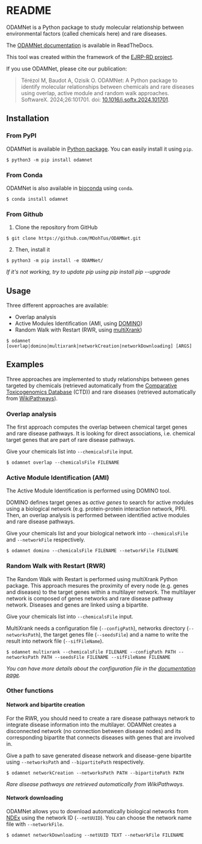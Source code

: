 # README

ODAMNet is a Python package to study molecular relationship between environmental factors (called chemicals here) and 
rare diseases. 

The [ODAMNet documentation][ODAMNet documentation] is available in ReadTheDocs.

This tool was created within the framework of the [EJRP-RD project][EJPRD].

If you use ODAMNet, please cite our publication:

>Térézol M, Baudot A, Ozisik O. ODAMNet: A Python package to identify molecular relationships between chemicals and rare diseases using overlap, active module and random walk approaches. SoftwareX. 2024;26:101701. doi: [10.1016/j.softx.2024.101701][doi].

## Installation 

### From PyPI

ODAMNet is available in [Python package][pypi]. You can easily install it using `pip`.

```console
$ python3 -m pip install odamnet
```

### From Conda

ODAMNet is also available in [bioconda][bioconda] using ``conda``.

```console
$ conda install odamnet
```

### From Github

1. Clone the repository from GitHub

```console
$ git clone https://github.com/MOohTus/ODAMNet.git
```

2. Then, install it

```console
$ python3 -m pip install -e ODAMNet/
```

*If it's not working, try to update pip using pip install pip --upgrade*

## Usage

Three different approaches are available: 

- Overlap analysis
- Active Modules Identification (AMI, using [DOMINO][DOMINO])
- Random Walk with Restart (RWR, using [multiXrank][multiXrank])

```console
$ odamnet [overlap|domino|multixrank|networkCreation|networkDownloading] [ARGS]
```

## Examples

Three approaches are implemented to study relationships between genes targeted by chemicals (retrieved automatically 
from the [Comparative Toxicogenomics Database][CTD] (CTD)) and rare diseases (retrieved automatically from 
[WikiPathways][WikiPathways]).

### Overlap analysis

The first approach computes the overlap between chemical target genes and rare disease pathways. It is looking for 
direct associations, i.e. chemical target genes that are part of rare disease pathways.

Give your chemicals list into `--chemicalsFile` input. 

```console
$ odamnet overlap --chemicalsFile FILENAME
```

### Active Module Identification (AMI)

The Active Module Identification is performed using DOMINO tool. 

DOMINO defines target genes as *active genes* to search for active modules using a biological network 
(e.g. protein-protein interaction network, PPI). Then, an overlap analysis is performed between identified active 
modules and rare disease pathways. 

Give your chemicals list and your biological network into `--chemicalsFile` and `--networkFile` respectively. 

```console
$ odamnet domino --chemicalsFile FILENAME --networkFile FILENAME
```

### Random Walk with Restart (RWR)

The Random Walk with Restart is performed using multiXrank Python package. This approach mesures the proximity of every node 
(e.g. genes and diseases) to the target genes within a multilayer network. The multilayer network is composed of genes networks 
and rare disease pathway network. Diseases and genes are linked using a bipartite.  

Give your chemicals list into `--chemicalsFile` input. 

MultiXrank needs a configuration file (`--configPath`), networks directory (`--networksPath`),
the target genes file (`--seedsFile`) and a name to write the result into network file (`--sifFileName`). 

```console
$ odamnet multixrank --chemicalsFile FILENAME --configPath PATH --networksPath PATH --seedsFile FILENAME --sifFileName FILENAME
```

*You can have more details about the configuration file in the [documentation page][doc].*

### Other functions

#### Network and bipartite creation

For the RWR, you should need to create a rare disease pathways network to integrate disease information into the multilayer.
ODAMNet creates a disconnected network (no connection between disease nodes) and its corresponding bipartite that connects 
diseases with genes that are involved in. 

Give a path to save generated disease network and disease-gene bipartite using `--networksPath` and `--bipartitePath`
respectively.

```console
$ odamnet networkCreation --networksPath PATH --bipartitePath PATH
```
*Rare disease pathways are retrieved automatically from WikiPathways.*

#### Network downloading

ODAMNet allows you to download automatically biological networks from [NDEx][NDEx] using the network ID (`--netUUID`). 
You can choose the network name file with `--networkFile`.

```console
$ odamnet networkDownloading --netUUID TEXT --networkFile FILENAME
```

[ODAMNet documentation]: https://odamnet.readthedocs.io/
[pypi]: https://pypi.org/project/ODAMNet/
[bioconda]: https://anaconda.org/bioconda/odamnet
[EJPRD]: https://www.ejprarediseases.org/
[DOMINO]: http://domino.cs.tau.ac.il
[multiXrank]: https://multixrank-doc.readthedocs.io/en/latest/index.html
[WikiPathways]: https://www.wikipathways.org/
[CTD]: https://ctdbase.org/
[NDEx]: https://www.ndexbio.org/
[doc]: https://odamnet.readthedocs.io/en/latest/pages/formats/Input.html#configuration-file
[doi]: https://www.softxjournal.com/article/S2352-7110(24)00072-4/fulltext
